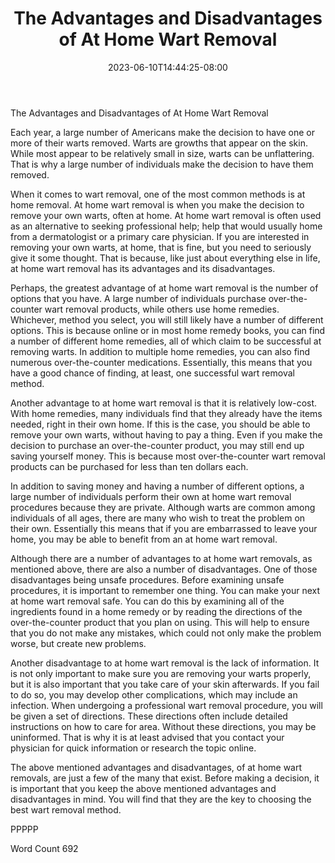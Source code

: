 ﻿---
title: "The Advantages and Disadvantages of At Home Wart Removal"
date: 2023-06-10T14:44:25-08:00
description: "Wart Removal Tips for Web Success"
featured_image: "/images/Wart Removal.jpg"
tags: ["Wart Removal"]
---

The Advantages and Disadvantages of At Home Wart Removal

Each year, a large number of Americans make the decision to have one or more of their warts removed.  Warts are growths that appear on the skin. While most appear to be relatively small in size, warts can be unflattering. That is why a large number of individuals make the decision to have them removed. 

When it comes to wart removal, one of the most common methods is at home removal.  At home wart removal is when you make the decision to remove your own warts, often at home.  At home wart removal is often used as an alternative to seeking professional help; help that would usually home from a dermatologist or a primary care physician.  If you are interested in removing your own warts, at home, that is fine, but you need to seriously give it some thought. That is because, like just about everything else in life, at home wart removal has its advantages and its disadvantages.

Perhaps, the greatest advantage of at home wart removal is the number of options that you have.  A large number of individuals purchase over-the-counter wart removal products, while others use home remedies.  Whichever, method you select, you will still likely have a number of different options.  This is because online or in most home remedy books, you can find a number of different home remedies, all of which claim to be successful at removing warts. In addition to multiple home remedies, you can also find numerous over-the-counter medications. Essentially, this means that you have a good chance of finding, at least, one successful wart removal method.

Another advantage to at home wart removal is that it is relatively low-cost.  With home remedies, many individuals find that they already have the items needed, right in their own home.  If this is the case, you should be able to remove your own warts, without having to pay a thing. Even if you make the decision to purchase an over-the-counter product, you may still end up saving yourself money. This is because most over-the-counter wart removal products can be purchased for less than ten dollars each. 

In addition to saving money and having a number of different options, a large number of individuals perform their own at home wart removal procedures because they are private.  Although warts are common among individuals of all ages, there are many who wish to treat the problem on their own.  Essentially this means that if you are embarrassed to leave your home, you may be able to benefit from an at home wart removal.

Although there are a number of advantages to at home wart removals, as mentioned above, there are also a number of disadvantages.  One of those disadvantages being unsafe procedures.  Before examining unsafe procedures, it is important to remember one thing. You can make your next at home wart removal safe.  You can do this by examining all of the ingredients found in a home remedy or by reading the directions of the over-the-counter product that you plan on using.  This will help to ensure that you do not make any mistakes, which could not only make the problem worse, but create new problems.  

Another disadvantage to at home wart removal is the lack of information.  It is not only important to make sure you are removing your warts properly, but it is also important that you take care of your skin afterwards.  If you fail to do so, you may develop other complications, which may include an infection.  When undergoing a professional wart removal procedure, you will be given a set of directions. These directions often include detailed instructions on how to care for area. Without these directions, you may be uninformed.  That is why it is at least advised that you contact your physician for quick information or research the topic online.

The above mentioned advantages and disadvantages, of at home wart removals, are just a few of the many that exist. Before making a decision, it is important that you keep the above mentioned advantages and disadvantages in mind.  You will find that they are the key to choosing the best wart removal method.

PPPPP

Word Count 692


